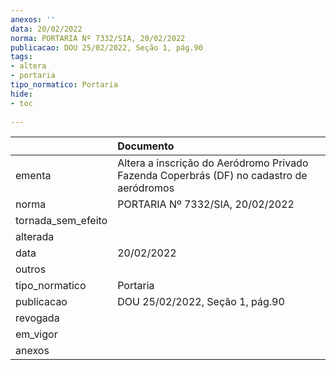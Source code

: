 ```yaml
---
anexos: ''
data: 20/02/2022
norma: PORTARIA Nº 7332/SIA, 20/02/2022
publicacao: DOU 25/02/2022, Seção 1, pág.90
tags:
- altera
- portaria
tipo_normatico: Portaria
hide: 
- toc 
 
---
```


|                    | Documento                                                                                |
|:-------------------|:-----------------------------------------------------------------------------------------|
| ementa             | Altera a inscrição do Aeródromo Privado Fazenda Coperbrás (DF) no cadastro de aeródromos |
| norma              | PORTARIA Nº 7332/SIA, 20/02/2022                                                         |
| tornada_sem_efeito |                                                                                          |
| alterada           |                                                                                          |
| data               | 20/02/2022                                                                               |
| outros             |                                                                                          |
| tipo_normatico     | Portaria                                                                                 |
| publicacao         | DOU 25/02/2022, Seção 1, pág.90                                                          |
| revogada           |                                                                                          |
| em_vigor           |                                                                                          |
| anexos             |                                                                                          |